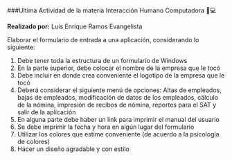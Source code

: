 ###Ultima Actividad de la materia Interacción Humano Computadora :man::computer:

**Realizado por:** Luis Enrique Ramos Evangelista

Elaborar el formulario de entrada a una aplicación, considerando lo siguiente:

1. Debe tener toda la estructura de un formulario de Windows
2. En la parte superior, debe colocar el nombre de la empresa que le tocó
3. Debe incluir en donde crea conveniente el logotipo de la empresa que le tocó
4. Deberá considerar el siguiente menú de opciones: Altas de empleados, bajas
de empleados, modificación de datos de los empleados, cálculo de la nómina,
impresión de recibos de nómina, reportes para el SAT y salir de la aplicación
5. En alguna parte debe haber un link para imprimir el manual del usuario
6. Se debe imprimir la fecha y hora en algún lugar del formulario
7. Utilizar los colores que estime conveniente (de acuerdo a la psicología de
colores)
8. Hacer un diseño agradable y con estilo

